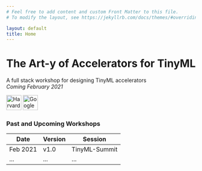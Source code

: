 ```yaml
---
# Feel free to add content and custom Front Matter to this file.
# To modify the layout, see https://jekyllrb.com/docs/themes/#overriding-theme-defaults

layout: default 
title: Home
---
```


# The Art-y of Accelerators for TinyML

A full stack workshop for designing TinyML accelerators<br>
*Coming February 2021*

<div style="display:inline-block;">
  <a style="text-decoration:none" href="https://www.seas.harvard.edu/">
    <img src="{{ '/assets/logos/seas.svg' | relative_url }}" alt="Harvard SEAS" style="height: 2.5rem">
  </a>
</div>
<div style="display:inline-block;">
  <a style="text-decoration:none" href="https://cfu-playground.readthedocs.io/en/latest/">
    <img src="{{ '/assets/logos/google.svg' | relative_url }}" alt="Google" style="height: 2.5rem">
  </a>
</div>


<!-- <div>
{% for event in site.event_pages %}
	<p>{{ event.title }}</p>
{% endfor %}
</div>
 -->

### Past and Upcoming Workshops

| Date | Version | Session |
|------|---------|---------|
| Feb 2021 | v1.0 | TinyML-Summit |
| ... | ... | ... |
